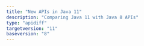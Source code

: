 ```yaml
---
title: "New APIs in Java 11"
description: "Comparing Java 11 with Java 8 APIs"
type: "apidiff"
targetversion: "11"
baseversion: "8"
---
```


